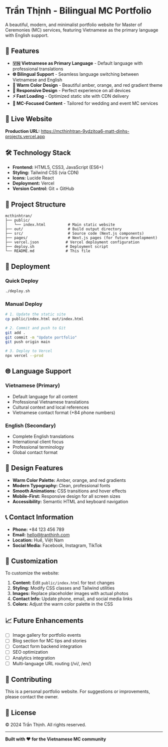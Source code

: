 # Trần Thịnh - Bilingual MC Portfolio

A beautiful, modern, and minimalist portfolio website for Master of Ceremonies (MC) services, featuring Vietnamese as the primary language with English support.

## 🌟 Features

- **🇻🇳 Vietnamese as Primary Language** - Default language with professional translations
- **🌐 Bilingual Support** - Seamless language switching between Vietnamese and English
- **🎨 Warm Color Design** - Beautiful amber, orange, and red gradient theme
- **📱 Responsive Design** - Perfect experience on all devices
- **⚡ Fast Loading** - Optimized static site with CDN delivery
- **🎯 MC-Focused Content** - Tailored for wedding and event MC services

## 🚀 Live Website

**Production URL:** https://mcthinhtran-9ydzitoa6-matt-dinhs-projects.vercel.app

## 🛠️ Technology Stack

- **Frontend:** HTML5, CSS3, JavaScript (ES6+)
- **Styling:** Tailwind CSS (via CDN)
- **Icons:** Lucide React
- **Deployment:** Vercel
- **Version Control:** Git + GitHub

## 📁 Project Structure

```
mcthinhtran/
├── public/
│   └── index.html          # Main static website
├── out/                    # Build output directory
├── src/                    # Source code (Next.js components)
├── pages/                  # Next.js pages (for future development)
├── vercel.json            # Vercel deployment configuration
├── deploy.sh              # Deployment script
└── README.md              # This file
```

## 🚀 Deployment

### Quick Deploy
```bash
./deploy.sh
```

### Manual Deploy
```bash
# 1. Update the static site
cp public/index.html out/index.html

# 2. Commit and push to Git
git add .
git commit -m "Update portfolio"
git push origin main

# 3. Deploy to Vercel
npx vercel --prod
```

## 🌐 Language Support

### Vietnamese (Primary)
- Default language for all content
- Professional Vietnamese translations
- Cultural context and local references
- Vietnamese contact format (+84 phone numbers)

### English (Secondary)
- Complete English translations
- International client focus
- Professional terminology
- Global contact format

## 🎨 Design Features

- **Warm Color Palette:** Amber, orange, and red gradients
- **Modern Typography:** Clean, professional fonts
- **Smooth Animations:** CSS transitions and hover effects
- **Mobile-First:** Responsive design for all screen sizes
- **Accessibility:** Semantic HTML and keyboard navigation

## 📞 Contact Information

- **Phone:** +84 123 456 789
- **Email:** hello@tranthinh.com
- **Location:** Huế, Việt Nam
- **Social Media:** Facebook, Instagram, TikTok

## 🔧 Customization

To customize the website:

1. **Content:** Edit `public/index.html` for text changes
2. **Styling:** Modify CSS classes and Tailwind utilities
3. **Images:** Replace placeholder images with actual photos
4. **Contact Info:** Update phone, email, and social media links
5. **Colors:** Adjust the warm color palette in the CSS

## 📈 Future Enhancements

- [ ] Image gallery for portfolio events
- [ ] Blog section for MC tips and stories
- [ ] Contact form backend integration
- [ ] SEO optimization
- [ ] Analytics integration
- [ ] Multi-language URL routing (/vi/, /en/)

## 🤝 Contributing

This is a personal portfolio website. For suggestions or improvements, please contact the owner.

## 📄 License

© 2024 Trần Thịnh. All rights reserved.

---

**Built with ❤️ for the Vietnamese MC community**
